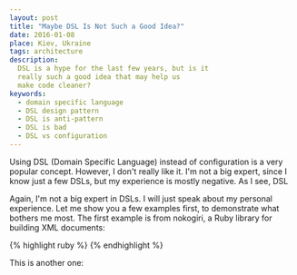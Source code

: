 ```yaml
---
layout: post
title: "Maybe DSL Is Not Such a Good Idea?"
date: 2016-01-08
place: Kiev, Ukraine
tags: architecture
description:
  DSL is a hype for the last few years, but is it
  really such a good idea that may help us
  make code cleaner?
keywords:
  - domain specific language
  - DSL design pattern
  - DSL is anti-pattern
  - DSL is bad
  - DSL vs configuration
---
```


Using DSL (Domain Specific Language) instead of configuration
is a very popular concept. However, I don't really like it.
I'm not a big expert, since I know just a few DSLs,
but my experience is mostly negative. As I see, DSL

<!--more-->

Again, I'm not a big expert in DSLs. I will just speak about my
personal experience. Let me show you a few examples first, to
demonstrate what bothers me most. The first example is
from nokogiri, a Ruby library for building XML documents:

{% highlight ruby %}
{% endhighlight %}

This is another one:
